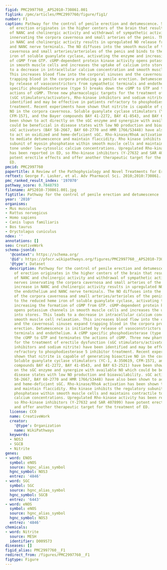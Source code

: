 ```yaml
---
figid: PMC2997760__APS2010-730861.001
figlink: /pmc/articles/PMC2997760/figure/fig1/
number: F1
caption: Pathway for the control of penile erection and detumescence. Stimulation
  of erection originates in the higher centers of the brain that result in upregulation
  of NANC and cholinergic activity and withdrawal of sympathetic activity in the nerves
  innervating the corpora cavernosa and small arteries of the penis. This increase
  in NANC and cholinergic activity results in upregulated NO release from the endothelium
  and NANC nerve terminals. The NO diffuses into the smooth muscle of the corpora
  cavernosa and small arteries/arterioles of the penis and binds to the reduced heme
  iron of soluble guanylate cyclase, activating the enzyme and increasing the formation
  of cGMP from GTP. cGMP-dependent protein kinase activity opens potassium channels
  in smooth muscle cells and increases the uptake of calcium into stores. This leads
  to a decrease in intracellular calcium concentration and smooth muscle cell relaxation.
  This increases blood flow into the corporal sinuses and the cavernosal sinuses expand
  trapping blood in the corpora producing a penile erection. Detumescence is initiated
  by release of vasoconstrictors from sympathetic terminals and endothelium. A cGMP
  specific phosphodiesterase (type 5) breaks down the cGMP to GTP and terminates the
  actions of cGMP. Three new pharmacologic targets for the treatment of erectile dysfunction
  (sGC stimulators/activators, Rho-kinase inhibitors and sodium nitrite) have been
  identified and may be effective in patients refractory to phosphodiesterase 5 inhibitor
  treatment. Recent experiments have shown that nitrite is capable of generating bioactive
  NO in the corpora cavernosa. Soluble guanylate cyclase stimulators (YC-1, A-350619,
  CFM-1571, and the Bayer compounds BAY 41-2272, BAY 41-8543, and BAY 63-2521) have
  been shown to act directly on the sGC enzyme and synergize with available NO which
  could be beneficial in disease states with low NO production and bioavailability.
  sGC activators (BAY 58-2667, BAY 60-2770 and HMR 1766/S3448) have also been shown
  to act on oxidized and heme-deficient sGC. Rho-kinase/RhoA activation has been shown
  to mediate detumescence and maintain flaccidity. Rho kinase inhibits the regulatory
  subunit of myosin phosphatase within smooth muscle cells and maintains contractile
  tone under low-cytosolic calcium concentrations. Upregulated Rho-kinase activity
  has been reported in ED, so Rho-kinase inhibitors (Y-27632 and SAR 407899) have
  potent erectile effects and offer another therapeutic target for the treatment of
  ED.
pmcid: PMC2997760
papertitle: A Review of the Pathophysiology and Novel Treatments for Erectile Dysfunction.
reftext: George F. Lasker, et al. Adv Pharmacol Sci. 2010;2010:730861.
pmc_ranked_result_index: '197070'
pathway_score: 0.7848793
filename: APS2010-730861.001.jpg
figtitle: Pathway for the control of penile erection and detumescence
year: '2010'
organisms:
- Mus musculus
- Rattus norvegicus
- Homo sapiens
- Canis lupus familiaris
- Bos taurus
- Oryctolagus cuniculus
ndex: ''
annotations: []
seo: CreativeWork
schema-jsonld:
  '@context': https://schema.org/
  '@id': https://pfocr.wikipathways.org/figures/PMC2997760__APS2010-730861.001.html
  '@type': Dataset
  description: Pathway for the control of penile erection and detumescence. Stimulation
    of erection originates in the higher centers of the brain that result in upregulation
    of NANC and cholinergic activity and withdrawal of sympathetic activity in the
    nerves innervating the corpora cavernosa and small arteries of the penis. This
    increase in NANC and cholinergic activity results in upregulated NO release from
    the endothelium and NANC nerve terminals. The NO diffuses into the smooth muscle
    of the corpora cavernosa and small arteries/arterioles of the penis and binds
    to the reduced heme iron of soluble guanylate cyclase, activating the enzyme and
    increasing the formation of cGMP from GTP. cGMP-dependent protein kinase activity
    opens potassium channels in smooth muscle cells and increases the uptake of calcium
    into stores. This leads to a decrease in intracellular calcium concentration and
    smooth muscle cell relaxation. This increases blood flow into the corporal sinuses
    and the cavernosal sinuses expand trapping blood in the corpora producing a penile
    erection. Detumescence is initiated by release of vasoconstrictors from sympathetic
    terminals and endothelium. A cGMP specific phosphodiesterase (type 5) breaks down
    the cGMP to GTP and terminates the actions of cGMP. Three new pharmacologic targets
    for the treatment of erectile dysfunction (sGC stimulators/activators, Rho-kinase
    inhibitors and sodium nitrite) have been identified and may be effective in patients
    refractory to phosphodiesterase 5 inhibitor treatment. Recent experiments have
    shown that nitrite is capable of generating bioactive NO in the corpora cavernosa.
    Soluble guanylate cyclase stimulators (YC-1, A-350619, CFM-1571, and the Bayer
    compounds BAY 41-2272, BAY 41-8543, and BAY 63-2521) have been shown to act directly
    on the sGC enzyme and synergize with available NO which could be beneficial in
    disease states with low NO production and bioavailability. sGC activators (BAY
    58-2667, BAY 60-2770 and HMR 1766/S3448) have also been shown to act on oxidized
    and heme-deficient sGC. Rho-kinase/RhoA activation has been shown to mediate detumescence
    and maintain flaccidity. Rho kinase inhibits the regulatory subunit of myosin
    phosphatase within smooth muscle cells and maintains contractile tone under low-cytosolic
    calcium concentrations. Upregulated Rho-kinase activity has been reported in ED,
    so Rho-kinase inhibitors (Y-27632 and SAR 407899) have potent erectile effects
    and offer another therapeutic target for the treatment of ED.
  license: CC0
  name: CreativeWork
  creator:
    '@type': Organization
    name: WikiPathways
  keywords:
  - NOS3
  - SGCB
  - Nitrite
genes:
- word: ENOS
  symbol: eNOS
  source: hgnc_alias_symbol
  hgnc_symbol: NOS3
  entrez: '4846'
- word: SGC
  symbol: SGC
  source: hgnc_alias_symbol
  hgnc_symbol: SGCB
  entrez: '6443'
- word: eNOS
  symbol: eNOS
  source: hgnc_alias_symbol
  hgnc_symbol: NOS3
  entrez: '4846'
chemicals:
- word: Nitrite
  source: MESH
  identifier: D009573
diseases: []
figid_alias: PMC2997760__F1
redirect_from: /figures/PMC2997760__F1
figtype: Figure
---
```

